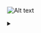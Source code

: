 ![Alt text](https://g.gravizo.com/source/svg/custom_mark10?https://raw.githubusercontent.com/thejhead/graphviz-fsm-test/main/README.md)
<details> 
<summary></summary>
custom_mark10
    digraph BGP_FSM_CONNECT {
        rankdir=LR;
        pad=".25"
        nodesep="1"
        ranksep="1"
        CONNECT
        OPENSENT
        ACTIVE
        OPENCONFIRM
        IDLE
        CONNECT_END [label="CONNECT"]
        { rank=same OPENSENT, ACTIVE, OPENCONFIRM, IDLE, CONNECT_END}
        node [shape=record]
        TRANSITIONS [label="<t0>BGPOpen_with_DelayOpenTimer_Running|<t1>DelayOpenTimer_Expires|<t2>TcpConnectionFails|<t3>Tcp_CR_Acked|<t4>TcpConnectionConfirmed|<t5>NotifMsgVerErr"]
        IDLE_TRANSITIONS [label="<t0>ManualStop|<t1>BGPHeaderErr|<t2>BGPOpenMsgErr|<t3>AutomaticStop|<t4>HoldTimer_Expires|<t5>KeepaliveTimer_Expires|<t6>IdleHoldTimer_Expires|<t7>BGPOpen|<t8>OpenCollisionDump|<t9>NotifMsgVerErr|<t10>NotifMsg|<t11>KeepAliveMsg|<t12>UpdateMsg|<t13>UpdateMsgErr"]
        CONNECT_TRANSITIONS [label="<t0>ConnectRetryTimer_Expires|<t1>TcpConnection_Valid|<t3>Tcp_CR_Invalid"]
        {rank=same TRANSITIONS IDLE_TRANSITIONS CONNECT_TRANSITIONS}
        node [shape=record]
        DELAY_OPEN_TIMER_ACTIONS [label="<a0>DelayOpenTimer(RUNNING)|<a1>DelayOpenTimer(NOT RUNNING)"]
        DELAY_OPEN_ACTIONS [label="<a0>DelayOpen(TRUE)|<a1>DelayOpen(FALSE)"]
        CONNECT -> TRANSITIONS:t0 [arrowhead=none]
        TRANSITIONS:t0 -> OPENSENT
        CONNECT -> TRANSITIONS:t1 [arrowhead=none]
        TRANSITIONS:t1 -> OPENCONFIRM
        CONNECT -> TRANSITIONS:t2 [arrowhead=none]
        TRANSITIONS:t2 -> DELAY_OPEN_TIMER_ACTIONS:a0 [arrowhead=none]
        TRANSITIONS:t2 -> DELAY_OPEN_TIMER_ACTIONS:a1 [arrowhead=none]
        DELAY_OPEN_TIMER_ACTIONS:a0 -> ACTIVE
        DELAY_OPEN_TIMER_ACTIONS:a1 -> IDLE
        CONNECT -> TRANSITIONS:t3 [arrowhead=none]
        CONNECT -> TRANSITIONS:t4 [arrowhead=none]
        TRANSITIONS:t3 -> DELAY_OPEN_ACTIONS:a1[arrowhead=none]
        TRANSITIONS:t4 -> DELAY_OPEN_ACTIONS:a1[arrowhead=none]
        DELAY_OPEN_ACTIONS:a1 -> OPENSENT
        CONNECT -> TRANSITIONS:t5 [arrowhead=none]
        TRANSITIONS:t5 -> DELAY_OPEN_TIMER_ACTIONS:a0 [arrowhead=none]
        TRANSITIONS:t5 -> DELAY_OPEN_TIMER_ACTIONS:a1 [arrowhead=none]
        DELAY_OPEN_TIMER_ACTIONS:a0 -> IDLE
        DELAY_OPEN_TIMER_ACTIONS:a1 -> IDLE
        CONNECT -> IDLE_TRANSITIONS [arrowhead=none]
        IDLE_TRANSITIONS -> IDLE
        CONNECT -> TRANSITIONS:t4 [arrowhead=none]
        TRANSITIONS:t4 -> DELAY_OPEN_ACTIONS:a0[arrowhead=none]
        DELAY_OPEN_ACTIONS:a0 -> CONNECT_END
        CONNECT -> TRANSITIONS:t3 [arrowhead=none]
        TRANSITIONS:t3 -> DELAY_OPEN_ACTIONS:a0[arrowhead=none]
        DELAY_OPEN_ACTIONS:a0 -> CONNECT_END
        CONNECT -> CONNECT_TRANSITIONS:t0 [arrowhead=none]
        CONNECT_TRANSITIONS:t0 -> CONNECT_END
        CONNECT -> CONNECT_TRANSITIONS:t1 [arrowhead=none]
        CONNECT_TRANSITIONS:t1 -> CONNECT_END
        CONNECT -> CONNECT_TRANSITIONS:t2 [arrowhead=none]
        CONNECT_TRANSITIONS:t2 -> CONNECT_END
    }
custom_mark10
</details>
